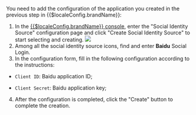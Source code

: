 <IntegrationDetailCard :title="`Fill in the application configuration in ${$localeConfig.brandName}`">

You need to add the configuration of the application you created in the previous step in {{$localeConfig.brandName}}:

1. In the [{{$localeConfig.brandName}} console](https://console.genauth.ai), enter the "Social Identity Source" configuration page and click "Create Social Identity Source" to start selecting and creating.
   ![](~@imagesZhCn/connections/Add-Social-Connections.png)
2. Among all the social identity source icons, find and enter **Baidu** Social Login.
3. In the configuration form, fill in the following configuration according to the instructions:

- `Client ID`: Baidu application ID;

- `Client Secret`: Baidu application key;

4. After the configuration is completed, click the "Create" button to complete the creation.

</IntegrationDetailCard>
